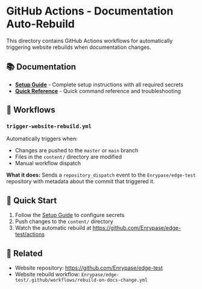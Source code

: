 # GitHub Actions - Documentation Auto-Rebuild

This directory contains GitHub Actions workflows for automatically triggering website rebuilds when documentation changes.

## 📚 Documentation

- **[Setup Guide](./SETUP_GUIDE.md)** - Complete setup instructions with all required secrets
- **[Quick Reference](./QUICK_REFERENCE.md)** - Quick command reference and troubleshooting

## 🔄 Workflows

### `trigger-website-rebuild.yml`

Automatically triggers when:

- Changes are pushed to the `master` or `main` branch
- Files in the `content/` directory are modified
- Manual workflow dispatch

**What it does:**
Sends a `repository_dispatch` event to the `Enrypase/edge-test` repository with metadata about the commit that triggered it.

## 🚀 Quick Start

1. Follow the [Setup Guide](./SETUP_GUIDE.md) to configure secrets
2. Push changes to the `content/` directory
3. Watch the automatic rebuild at https://github.com/Enrypase/edge-test/actions

## 🔗 Related

- Website repository: https://github.com/Enrypase/edge-test
- Website rebuild workflow: `Enrypase/edge-test/.github/workflows/rebuild-on-docs-change.yml`
